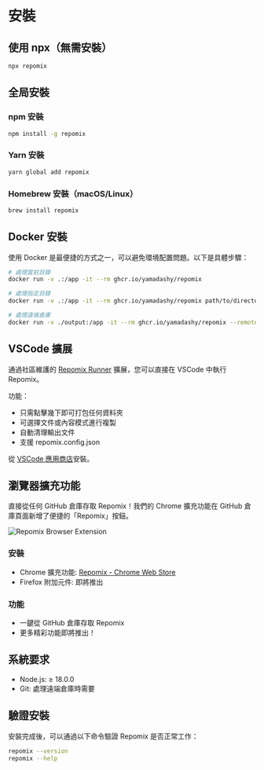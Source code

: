 # 安裝

## 使用 npx（無需安裝）

```bash
npx repomix
```

## 全局安裝

### npm 安裝
```bash
npm install -g repomix
```

### Yarn 安裝
```bash
yarn global add repomix
```

### Homebrew 安裝（macOS/Linux）
```bash
brew install repomix
```

## Docker 安裝

使用 Docker 是最便捷的方式之一，可以避免環境配置問題。以下是具體步驟：

```bash
# 處理當前目錄
docker run -v .:/app -it --rm ghcr.io/yamadashy/repomix

# 處理指定目錄
docker run -v .:/app -it --rm ghcr.io/yamadashy/repomix path/to/directory

# 處理遠端倉庫
docker run -v ./output:/app -it --rm ghcr.io/yamadashy/repomix --remote yamadashy/repomix
```

## VSCode 擴展

通過社區維護的 [Repomix Runner](https://marketplace.visualstudio.com/items?itemName=DorianMassoulier.repomix-runner) 擴展，您可以直接在 VSCode 中執行 Repomix。

功能：
- 只需點擊幾下即可打包任何資料夾
- 可選擇文件或內容模式進行複製
- 自動清理輸出文件
- 支援 repomix.config.json

從 [VSCode 應用商店](https://marketplace.visualstudio.com/items?itemName=DorianMassoulier.repomix-runner)安裝。

## 瀏覽器擴充功能

直接從任何 GitHub 倉庫存取 Repomix！我們的 Chrome 擴充功能在 GitHub 倉庫頁面新增了便捷的「Repomix」按鈕。

![Repomix Browser Extension](../../../public/images/docs/browser-extension.png)

### 安裝
- Chrome 擴充功能: [Repomix - Chrome Web Store](https://chromewebstore.google.com/detail/repomix/fimfamikepjgchehkohedilpdigcpkoa)
- Firefox 附加元件: 即將推出

### 功能
- 一鍵從 GitHub 倉庫存取 Repomix
- 更多精彩功能即將推出！

## 系統要求

- Node.js: ≥ 18.0.0
- Git: 處理遠端倉庫時需要

## 驗證安裝

安裝完成後，可以通過以下命令驗證 Repomix 是否正常工作：

```bash
repomix --version
repomix --help
```
